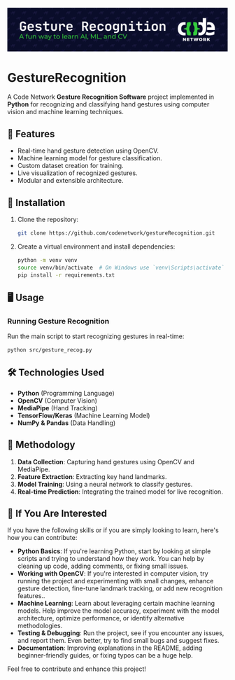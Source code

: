 ![Gesture Recognition](.github/assets/banner.svg)

# GestureRecognition

A Code Network **Gesture Recognition Software** project implemented in **Python** for recognizing and classifying hand gestures using computer vision and machine learning techniques.

## 📌 Features
- Real-time hand gesture detection using OpenCV.
- Machine learning model for gesture classification.
- Custom dataset creation for training.
- Live visualization of recognized gestures.
- Modular and extensible architecture.


## 🚀 Installation
1. Clone the repository:
   ```bash
   git clone https://github.com/codenetwork/gestureRecognition.git
   ```
2. Create a virtual environment and install dependencies:
   ```bash
   python -m venv venv
   source venv/bin/activate  # On Windows use `venv\Scripts\activate`
   pip install -r requirements.txt
   ```

## 🖥️ Usage
### Running Gesture Recognition
Run the main script to start recognizing gestures in real-time:
```bash
python src/gesture_recog.py
```

## 🛠️ Technologies Used
- **Python** (Programming Language)
- **OpenCV** (Computer Vision)
- **MediaPipe** (Hand Tracking)
- **TensorFlow/Keras** (Machine Learning Model)
- **NumPy & Pandas** (Data Handling)

## 🧪 Methodology
1. **Data Collection**: Capturing hand gestures using OpenCV and MediaPipe.
2. **Feature Extraction**: Extracting key hand landmarks.
3. **Model Training**: Using a neural network to classify gestures.
4. **Real-time Prediction**: Integrating the trained model for live recognition.

## 🌟 If You Are Interested
If you have the following skills or if you are simply looking to learn, here's how you can contribute:
- **Python Basics**: If you're learning Python, start by looking at simple scripts and trying to understand how they work. You can help by cleaning up code, adding comments, or fixing small issues.
- **Working with OpenCV**: If you're interested in computer vision, try running the project and experimenting with small changes, enhance gesture detection, fine-tune landmark tracking, or add new recognition features..
- **Machine Learning**: Learn about leveraging certain machine learning models. Help improve the model accuracy, experiment with the model architecture, optimize performance, or identify alternative methodologies.
- **Testing & Debugging**: Run the project, see if you encounter any issues, and report them. Even better, try to find small bugs and suggest fixes.
- **Documentation**: Improving explanations in the README, adding beginner-friendly guides, or fixing typos can be a huge help.

Feel free to contribute and enhance this project!
